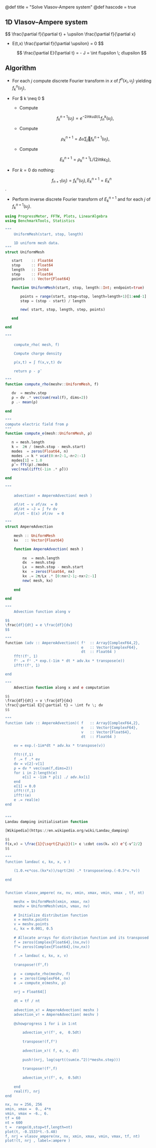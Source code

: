 @def title = "Solve Vlasov-Ampere system"
@def hascode = true

## 1D Vlasov–Ampere system

$$
\frac{\partial f}{\partial t} + \upsilon \frac{\partial f}{\partial x}
- E(t,x) \frac{\partial f}{\partial \upsilon} = 0
$$

$$
\frac{\partial E}{\partial t} = - J = \int f\upsilon \; d\upsilon
$$

## Algorithm 

- For each $j$ compute discrete Fourier transform in $x$ of $f^n(x_i,\upsilon_j)$ yielding $f_k^n(\upsilon_j)$, 

- For $ k \neq 0 $

    - Compute 
    
    $$f^{n+1}_k(\upsilon_j) = e^{−2i\pi k \upsilon
    \Delta t/L} f_n^k(\upsilon_j),$$
    
    - Compute 
    
    $$\rho_k^{n+1} = \Delta \upsilon \sum_j􏰄 f^{n+1}_k(\upsilon_j),$$
    
    - Compute
    
    $$E^{n+1}_k = \rho^{n+1}_k L/(2i\pi k \epsilon_0),$$
    
- For $k = 0$ do nothing: 

$$f_{n+1}(\upsilon_j) = f^n_k(\upsilon_j), E^{n+1}_k = E^n_k$$.

- Perform inverse discrete Fourier transform of $E^{n+1}_k$ and for each $j$ of $f^{n+1}_k (\upsilon_j)$.

```julia
using ProgressMeter, FFTW, Plots, LinearAlgebra
using BenchmarkTools, Statistics

"""
    UniformMesh(start, stop, length)

    1D uniform mesh data.
"""
struct UniformMesh

   start    :: Float64
   stop     :: Float64
   length   :: Int64
   step     :: Float64
   points   :: Vector{Float64}

   function UniformMesh(start, stop, length::Int; endpoint=true)

       points = range(start, stop=stop, length=length+1)[1:end-1]
       step = (stop - start) / length

       new( start, stop, length, step, points)

   end

end

"""

    compute_rho( mesh, f)

    Compute charge density

    ρ(x,t) = ∫ f(x,v,t) dv

    return ρ - ρ̄ 

"""
function compute_rho(meshv::UniformMesh, f)

   dv  = meshv.step
   ρ = dv .* vec(sum(real(f), dims=2))
   ρ .- mean(ρ)
   
end

"""
compute electric field from ρ
"""
function compute_e(mesh::UniformMesh, ρ)

   n = mesh.length
   k =  2π / (mesh.stop - mesh.start)
   modes  = zeros(Float64, n)
   modes .= k * vcat(0:n÷2-1,-n÷2:-1)
   modes[1] = 1.0
   ρ̂ = fft(ρ)./modes
   vec(real(ifft(-1im .* ρ̂)))

end

"""

    advection! = AmpereAdvection( mesh ) 

    ∂f/∂t − v ∂f/∂x  = 0
    ∂E/∂t = −J = ∫ fv dv
    ∂f/∂t − E(x) ∂f/∂v  = 0

"""
struct AmpereAdvection 
    
    mesh :: UniformMesh
    kx   :: Vector{Float64}

    function AmpereAdvection( mesh )
        
        nx  = mesh.length
        dx  = mesh.step
        Lx  = mesh.stop - mesh.start
        kx  = zeros(Float64, nx)
        kx .= 2π/Lx .* [0:nx÷2-1;-nx÷2:-1]
        new( mesh, kx)
      
    end

end

"""
    Advection function along v

$$
\frac{df}{dt} = e \frac{df}{dv}
$$

"""
function (adv :: AmpereAdvection)( fᵗ  :: Array{ComplexF64,2}, 
                                   e   :: Vector{ComplexF64}, 
                                   dt  :: Float64 )
    fft!(fᵗ, 1)
    fᵗ .= fᵗ .* exp.(-1im * dt * adv.kx * transpose(e))
    ifft!(fᵗ, 1)

end

"""
    Advection function along x and e computation

$$
\frac{df}{dt} = v \frac{df}{dx}
\frac{\partial E}{\partial t} = \int fv \; dv
$$

"""
function (adv :: AmpereAdvection)( f   :: Array{ComplexF64,2}, 
                                   e   :: Vector{ComplexF64}, 
                                   v   :: Vector{Float64}, 
                                   dt  :: Float64 )
    
    ev = exp.(-1im*dt * adv.kx * transpose(v))    
    
    fft!(f,1)
    f .= f .* ev
    dv = v[2]-v[1]
    ρ = dv * vec(sum(f,dims=2))  
    for i in 2:length(e)
        e[i] = -1im * ρ[i] ./ adv.kx[i]
    end
    e[1] = 0.0
    ifft!(f,1)
    ifft!(e)
    e .= real(e)
end


"""
Landau damping initialisation function

[Wikipedia](https://en.wikipedia.org/wiki/Landau_damping)

$$
f(x,v) = \frac{1}{\sqrt{2\pi}}(1+ ϵ \cdot cos(kₓ x)) e^{-v^2/2}
$$

"""
function landau( ϵ, kx, x, v )
    
    (1.0.+ϵ*cos.(kx*x))/sqrt(2π) .* transpose(exp.(-0.5*v.*v))
    
end


function vlasov_ampere( nx, nv, xmin, xmax, vmin, vmax , tf, nt)

    meshx = UniformMesh(xmin, xmax, nx)
    meshv = UniformMesh(vmin, vmax, nv)
            
    # Initialize distribution function
    x = meshx.points
    v = meshv.points
    ϵ, kx = 0.001, 0.5
    
    # Allocate arrays for distribution function and its transposed
    f = zeros(Complex{Float64},(nx,nv))
    fᵀ= zeros(Complex{Float64},(nv,nx))
    
    f .= landau( ϵ, kx, x, v)
    
    transpose!(fᵀ,f)
    
    ρ  = compute_rho(meshv, f)
    e  = zeros(ComplexF64, nx)
    e .= compute_e(meshx, ρ)
    
    nrj = Float64[]
    
    dt = tf / nt
    
    advection_x! = AmpereAdvection( meshx )
    advection_v! = AmpereAdvection( meshv )
            
    @showprogress 1 for i in 1:nt
        
        advection_v!(fᵀ, e,  0.5dt)
        
        transpose!(f,fᵀ)
        
        advection_x!( f, e, v, dt)
        
        push!(nrj, log(sqrt((sum(e.^2))*meshx.step)))
        
        transpose!(fᵀ,f)
        
        advection_v!(fᵀ, e,  0.5dt)
        
    end
    real(f), nrj
end

nx, nv = 256, 256
xmin, xmax =  0., 4*π
vmin, vmax = -6., 6.
tf = 60
nt = 600
t =  range(0,stop=tf,length=nt)
plot(t, -0.1533*t.-5.48)
f, nrj = vlasov_ampere(nx, nv, xmin, xmax, vmin, vmax, tf, nt)
plot!(t, nrj , label=:ampere )
```

